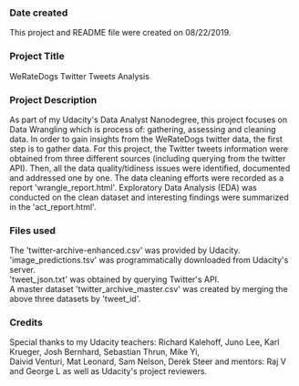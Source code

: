 ### Date created
This project and README file were created on 08/22/2019.

### Project Title
WeRateDogs Twitter Tweets Analysis

### Project Description
As part of my Udacity's Data Analyst Nanodegree, this project focuses on Data Wrangling which is process of: gathering, assessing and cleaning data. In order to gain insights from the WeRateDogs twitter data, the first step is to gather data. For this project, the Twitter tweets information were obtained from three different sources (including querying from the twitter API). Then, all the data quality/tidiness issues were identified, documented and addressed one by one. The data cleaning efforts were recorded as a report 'wrangle_report.html'. Exploratory Data Analysis (EDA) was conducted on the clean dataset and interesting findings were summarized in the 'act_report.html'.    

### Files used
The 'twitter-archive-enhanced.csv' was provided by Udacity. <br />
'image_predictions.tsv' was programmatically downloaded from Udacity's server. <br />
'tweet_json.txt' was obtained by querying Twitter's API. <br />
A master dataset 'twitter_archive_master.csv' was created by merging the above three datasets by 'tweet_id'.

### Credits
Special thanks to my Udacity teachers: Richard Kalehoff, Juno Lee, Karl Krueger, Josh Bernhard, Sebastian Thrun, Mike Yi, <br />
Daivid Venturi, Mat Leonard, Sam Nelson, Derek Steer and mentors: Raj V and George L as well as Udacity's project reviewers.
